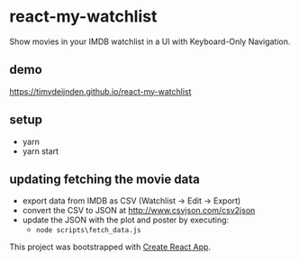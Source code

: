 # react-my-watchlist

Show movies in your IMDB watchlist in a UI with Keyboard-Only Navigation.

## demo
https://timvdeijnden.github.io/react-my-watchlist

## setup
* yarn
* yarn start

## updating fetching the movie data
* export data from IMDB as CSV (Watchlist -> Edit -> Export)
* convert the CSV to JSON at http://www.csvjson.com/csv2json
* update the JSON with the plot and poster by executing:
  * `node scripts\fetch_data.js`

This project was bootstrapped with [Create React App](https://github.com/facebookincubator/create-react-app).
